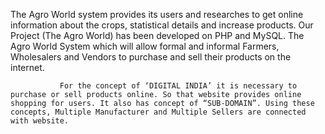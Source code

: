 The Agro World system provides its users and researches to get online information about the crops, statistical details and increase products. Our Project (The Agro World) has been developed on PHP and MySQL. The Agro World System which will allow formal and informal Farmers, Wholesalers and Vendors to purchase and sell their products on the internet.	
	
               For the concept of ‘DIGITAL INDIA’ it is necessary to purchase or sell products online. So that website provides online shopping for users. It also has concept of “SUB-DOMAIN”. Using these concepts, Multiple Manufacturer and Multiple Sellers are connected with website.
